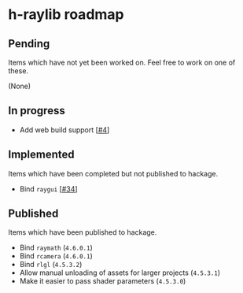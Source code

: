 # h-raylib roadmap

## Pending

Items which have not yet been worked on. Feel free to work on one of these.

(None)

## In progress

- Add web build support \[[#4](https://github.com/Anut-py/h-raylib/issues/4)\]

## Implemented

Items which have been completed but not published to hackage.

- Bind `raygui` \[[#34](https://github.com/Anut-py/h-raylib/issues/34)\]

## Published

Items which have been published to hackage.

- Bind `raymath` (`4.6.0.1`)
- Bind `rcamera` (`4.6.0.1`)
- Bind `rlgl` (`4.5.3.2`)
- Allow manual unloading of assets for larger projects (`4.5.3.1`)
- Make it easier to pass shader parameters (`4.5.3.0`)
